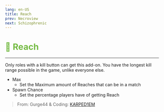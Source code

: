 ```yaml
---
lang: en-US
title: Reach
prev: Necroview
next: Schizophrenic
---
```


# <font color=#74ba43>🫳 <b>Reach</b></font> <Badge text="Helpful" type="tip" vertical="middle"/>
---

Only roles with a kill button can get this add-on. You have the longest kill range possible in the game, unlike everyone else.
* Max
  * Set the Maximum amount of Reaches that can be in a match
* Spawn Chance
  * Set the percentage players have of getting Reach

> From: Gurge44 & Coding: [KARPED1EM](https://github.com/KARPED1EM)
